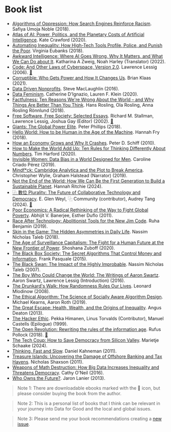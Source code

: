 # Book list

* [Algorithms of Oppression: How Search Engines Reinforce Racism](https://www.goodreads.com/book/show/34762552-algorithms-of-oppression). Safiya Umoja Noble (2018).
* [Atlas of AI: Power, Politics, and the Planetary Costs of Artificial Intelligence](https://www.goodreads.com/book/show/50131136-atlas-of-ai). Kate Crawford (2020).
* [Automating Inequality: How High-Tech Tools Profile, Police, and Punish the Poor](https://www.goodreads.com/book/show/34964830-automating-inequality). Virginia Eubanks (2018).
* [Awkward Intelligence: Where AI Goes Wrong, Why It Matters, and What We Can Do about It](https://www.goodreads.com/book/show/60254404-awkward-intelligence). Katharina A Zweig, Noah Harley (Translator) (2022).
* [Code: And Other Laws of Cyberspace, Version 2.0](https://www.goodreads.com/book/show/44874.Code). Lawrence Lessig (2006). [💾](https://commons.wikimedia.org/wiki/File:Code_v2.pdf)
* [Corruptible: Who Gets Power and How It Changes Us](https://www.goodreads.com/book/show/56898187-corruptible). Brian Klaas (2021).
* [Data Driven Nonprofits](https://www.goodreads.com/book/show/31680472-data-driven-nonprofits). Steve MacLaughlin (2016).
* [Data Feminism](https://www.goodreads.com/book/show/51777543-data-feminism). Catherine D’Ignazio, Lauren F. Klein (2020).
* [Factfulness: Ten Reasons We're Wrong About the World – and Why Things Are Better Than You Think](https://www.goodreads.com/book/show/34890015-factfulness). Hans Rosling, Ola Rosling, Anna Rosling Rönnlund (2018).
* [Free Software, Free Society: Selected Essays](https://www.goodreads.com/book/show/942560.Free_Software_Free_Society). Richard M. Stallman, Lawrence Lessig, Joshua Gay (Editor) (2002). [💾](https://www.gnu.org/philosophy/fsfs/rms-essays.pdf)
* [Giants: The Global Power Elite](https://www.goodreads.com/book/show/40923001-giants). Peter Phillips (2018).
* [Hello World: How to be Human in the Age of the Machine](https://www.goodreads.com/book/show/39312982-hello-world). Hannah Fry (2018).
* [How an Economy Grows and Why It Crashes](https://www.goodreads.com/book/show/7048818-how-an-economy-grows-and-why-it-crashes). Peter D. Schiff (2010).
* [How to Make the World Add Up: Ten Rules for Thinking Differently About Numbers](https://www.goodreads.com/book/show/201280067-how-to-make-the-world-add-up). Tim Harford (2020).
* [Invisible Women: Data Bias in a World Designed for Men](https://www.goodreads.com/book/show/41104077-invisible-women). Caroline Criado Pérez (2019).
* [Mindf*ck: Cambridge Analytica and the Plot to Break America](https://www.goodreads.com/book/show/52269471-mindf-ck). Christopher Wylie, Graham Halstead (Narrator) (2019).
* [Not the End of the World: How We Can Be the First Generation to Build a Sustainable Planet](https://www.goodreads.com/book/show/145624737-not-the-end-of-the-world). Hannah Ritchie (2024).
* [⿻ 數位 Plurality: The Future of Collaborative Technology and Democracy](https://www.goodreads.com/book/show/211810531-plurality?from_search=true&from_srp=true&qid=fP0ngmzFnu&rank=1). E. Glen Weyl, ⿻ Community (contributor), Audrey Tang (2024). [💾](https://www.plurality.net/v/eng/)
* [Poor Economics: A Radical Rethinking of the Way to Fight Global Poverty](https://www.goodreads.com/book/show/10245602-poor-economics). Abhijit V. Banerjee, Esther Duflo (2011).
* [Race After Technology: Abolitionist Tools for the New Jim Code](https://www.goodreads.com/book/show/42527493-race-after-technology). Ruha Benjamin (2019).
* [Skin in the Game: The Hidden Asymmetries in Daily Life](https://www.goodreads.com/book/show/36064445-skin-in-the-game). Nassim Nicholas Taleb (2018).
* [The Age of Surveillance Capitalism: The Fight for a Human Future at the New Frontier of Power](https://www.goodreads.com/book/show/.26195941-the-age-of-surveillance-capitalism). Shoshana Zuboff (2020).
* [The Black Box Society: The Secret Algorithms That Control Money and Information](https://www.goodreads.com/book/show/21878126-the-black-box-society). Frank Pasquale (2015).
* [The Black Swan: The Impact of the Highly Improbable](https://www.goodreads.com/book/show/242472.The_Black_Swan). Nassim Nicholas Taleb (2007).
* [The Boy Who Could Change the World: The Writings of Aaron Swartz](https://www.goodreads.com/book/show/23258925-the-boy-who-could-change-the-world). Aaron Swartz, Lawrence Lessig (Introduction) (2016).
* [The Drunkard's Walk: How Randomness Rules Our Lives](https://www.goodreads.com/book/show/2272880.The_Drunkard_s_Walk). Leonard Mlodinow (2008).
* [The Ethical Algorithm: The Science of Socially Aware Algorithm Design](https://www.goodreads.com/book/show/44244975-the-ethical-algorithm). Michael Kearns, Aaron Roth (2019).
* [The Great Escape: Health, Wealth, and the Origins of Inequality](https://www.goodreads.com/book/show/17942017-the-great-escape). Angus Deaton (2013).
* [The Hacker Ethic](https://www.goodreads.com/book/show/2052871.The_Hacker_Ethic). Pekka Himanen, Linus Torvalds (Contributor), Manuel Castells (Epilogue) (1999).
* [The Open Revolution: Rewriting the rules of the information age](https://www.goodreads.com/book/show/40515943-the-open-revolution). Rufus Pollock (2018). [💾](https://openrevolution.net/media/open-revolution.pdf)
* [The Tech Coup: How to Save Democracy from Silicon Valley](https://www.goodreads.com/book/show/208187020-the-tech-coup). Marietje Schaake (2024).
* [Thinking, Fast and Slow](https://www.goodreads.com/book/show/11468377-thinking-fast-and-slow). Daniel Kahneman (2011).
* [Treasure Islands: Uncovering the Damage of Offshore Banking and Tax Havens](https://www.goodreads.com/book/show/10197857-treasure-islands). Nicholas Shaxson (2011).
* [Weapons of Math Destruction: How Big Data Increases Inequality and Threatens Democracy](https://www.goodreads.com/book/show/28186015-weapons-of-math-destruction). Cathy O'Neil (2016).
* [Who Owns the Future?](https://www.goodreads.com/book/show/15802693-who-owns-the-future). Jaron Lanier (2013).

> Note 1: There are downloadable ebooks marked with the 💾 icon, but please consider buying the book from the author.

> Note 2: This is a personal list of books that I think can be relevant in your journey into Data for Good and the local and global issues.

> Note 3: Please send me your book recommendations creating a [new issue](https://github.com/darenasc/awesome-data-for-good/issues/new).
